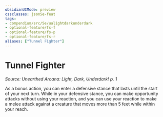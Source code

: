 ```yaml
---
obsidianUIMode: preview
cssclasses: json5e-feat
tags:
- compendium/src/5e/ualightdarkunderdark
- optional-feature/fs-f
- optional-feature/fs-p
- optional-feature/fs-r
aliases: ["Tunnel Fighter"]
---
```

# Tunnel Fighter
*Source: Unearthed Arcana: Light, Dark, Underdark! p. 1*  

As a bonus action, you can enter a defensive stance that lasts until the start of your next turn. While in your defensive stance, you can make opportunity attacks without using your reaction, and you can use your reaction to make a melee attack against a creature that moves more than 5 feet while within your reach.